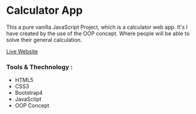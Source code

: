 # Calculator App

This a pure vanilla JavaScript Project, which is a calculator web app. It's I have created by the use of the OOP concept. Where people will be able to solve their general calculation.

[Live Website](https://calculatorapp-usedby-oop-concept.netlify.app/)

### Tools & Thechnology : 
* HTML5
* CSS3
* Bootstrap4
* JavaSctipt
* OOP Concept
